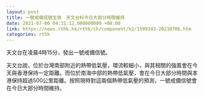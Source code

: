 ```yaml
---
layout: post
title: 一號戒備信號生效　天文台料今日大部分時間維持
date: 2021-07-06 04:31:12.000000000 +08:00
link: https://news.rthk.hk/rthk/ch/component/k2/1599343-20210706.htm
categories: rthk
---
```


天文台在凌晨4時15分，發出一號戒備信號。

天文台說，位於台灣南部附近的熱帶低氣壓，環流較細小，與其相關的強風會在今天與香港保持一定距離。而位於南海中部的熱帶低氣壓，會在今日大部分時間與本港保持超過500公里距離。按照現時對這兩個熱帶低氣壓的預測，一號戒備信號會在今日大部分時間維持。

